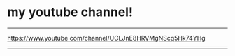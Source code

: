 # my youtube channel!

-----------------------

https://www.youtube.com/channel/UCLJnE8HRVMgNScq5Hk74YHg

-----------------------

